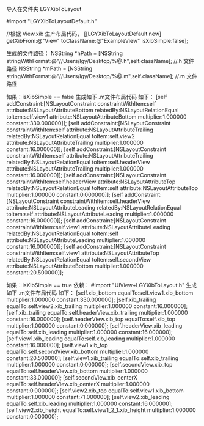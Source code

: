 导入在文件夹 LGYXibToLayout 

#import "LGYXibToLayoutDefault.h"

//根据 View.xib 生产布局代码，
[[LGYXibToLayoutDefault new] getXibFrom:@"View" toClassName:@"ExampleView" isXibSimple:false];

生成的文件路径：
NSString *hPath = [NSString stringWithFormat:@"//Users/lgy/Desktop/%@.h",self.className]; //.h 文件路径
NSString *mPath   = [NSString stringWithFormat:@"//Users/lgy/Desktop/%@.m",self.className]; //.m 文件路径


如果：isXibSimple == false
生成如下 .m文件布局代码 如下：
[self addConstraint:[NSLayoutConstraint constraintWithItem:self attribute:NSLayoutAttributeBottom relatedBy:NSLayoutRelationEqual toItem:self.view1 attribute:NSLayoutAttributeBottom multiplier:1.000000 constant:330.000000]];
[self addConstraint:[NSLayoutConstraint constraintWithItem:self attribute:NSLayoutAttributeTrailing relatedBy:NSLayoutRelationEqual toItem:self.view2 attribute:NSLayoutAttributeTrailing multiplier:1.000000 constant:16.000000]];
[self addConstraint:[NSLayoutConstraint constraintWithItem:self attribute:NSLayoutAttributeTrailing relatedBy:NSLayoutRelationEqual toItem:self.headerView attribute:NSLayoutAttributeTrailing multiplier:1.000000 constant:16.000000]];
[self addConstraint:[NSLayoutConstraint constraintWithItem:self.headerView attribute:NSLayoutAttributeTop relatedBy:NSLayoutRelationEqual toItem:self attribute:NSLayoutAttributeTop multiplier:1.000000 constant:0.000000]];
[self addConstraint:[NSLayoutConstraint constraintWithItem:self.headerView attribute:NSLayoutAttributeLeading relatedBy:NSLayoutRelationEqual toItem:self attribute:NSLayoutAttributeLeading multiplier:1.000000 constant:16.000000]];
[self addConstraint:[NSLayoutConstraint constraintWithItem:self.view1 attribute:NSLayoutAttributeLeading relatedBy:NSLayoutRelationEqual toItem:self attribute:NSLayoutAttributeLeading multiplier:1.000000 constant:16.000000]];
[self addConstraint:[NSLayoutConstraint constraintWithItem:self.view1 attribute:NSLayoutAttributeTop relatedBy:NSLayoutRelationEqual toItem:self.secondView attribute:NSLayoutAttributeBottom multiplier:1.000000 constant:20.500000]];


如果：isXibSimple == true
依赖：  #import "UIView+LGYXibToLayout.h"
生成如下 .m文件布局代码 如下： 
[self.xib_bottom  equalTo:self.view1.xib_bottom  multiplier:1.000000 constant:330.000000];
[self.xib_trailing  equalTo:self.view2.xib_trailing  multiplier:1.000000 constant:16.000000];
[self.xib_trailing  equalTo:self.headerView.xib_trailing  multiplier:1.000000 constant:16.000000];
[self.headerView.xib_top  equalTo:self.xib_top  multiplier:1.000000 constant:0.000000];
[self.headerView.xib_leading  equalTo:self.xib_leading  multiplier:1.000000 constant:16.000000];
[self.view1.xib_leading  equalTo:self.xib_leading  multiplier:1.000000 constant:16.000000];
[self.view1.xib_top  equalTo:self.secondView.xib_bottom  multiplier:1.000000 constant:20.500000];
[self.view1.xib_trailing  equalTo:self.xib_trailing  multiplier:1.000000 constant:0.000000];
[self.secondView.xib_top  equalTo:self.headerView.xib_bottom  multiplier:1.000000 constant:33.000000];
[self.secondView.xib_centerX  equalTo:self.headerView.xib_centerX  multiplier:1.000000 constant:0.000000];
[self.view2.xib_top  equalTo:self.view1.xib_bottom  multiplier:1.000000 constant:71.000000];
[self.view2.xib_leading  equalTo:self.xib_leading  multiplier:1.000000 constant:16.000000];
[self.view2.xib_height  equalTo:self.view1_2_1.xib_height  multiplier:1.000000 constant:0.000000];

